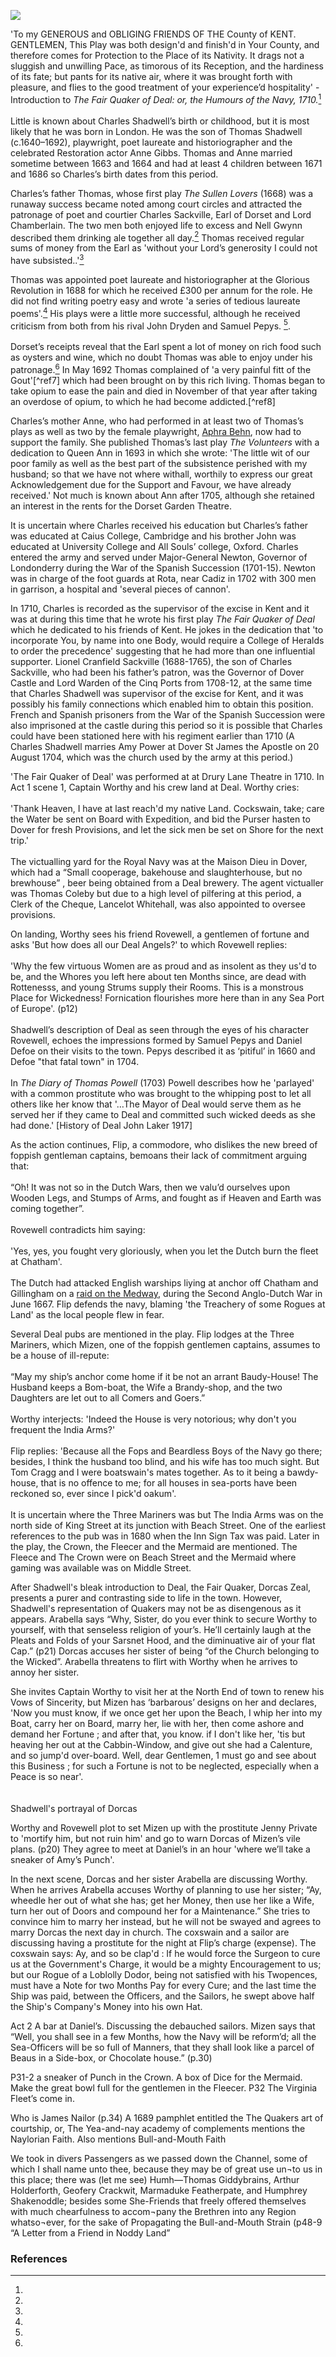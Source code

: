 <a href="https://juncture-digital.org"><img src="https://juncture-digital.org/images/ve-button.png"></a>
<param ve-config title="Charles Shadwell.(1670-5? – 1726)" author="Michelle Crowther" layout="vtl" 
banner="/images/banners/18c.jpg">

<!-- Kent with map centered at Deal -->
<param ve-map center="Q1011096" zoom="10">

'To my GENEROUS and OBLIGING FRIENDS OF THE County of KENT.   
GENTLEMEN, This Play was both design'd and finish'd in Your County, and therefore comes for Protection to the Place of its Nativity. It drags not a sluggish and unwilling Pace, as timorous of its Reception, and the hardiness of its fate; but pants for its native air, where it was brought forth with pleasure, and flies to the good treatment of your experience’d hospitality' - Introduction to _The Fair Quaker of Deal: or, the Humours of the Navy, 1710._[^ref1]
<br><br>
Little is known about Charles Shadwell’s birth or childhood, but it is most likely that he was born in London. He was the son of Thomas Shadwell (c.1640–1692), playwright, poet laureate and historiographer and the celebrated Restoration actor Anne Gibbs.  Thomas and Anne married sometime between 1663 and 1664 and had at least 4 children between 1671 and 1686 so Charles’s birth dates from this period.  

Charles’s father Thomas, whose first play _The Sullen Lovers_ (1668) was a runaway success became noted among court circles and attracted the patronage of poet and courtier Charles Sackville, Earl of Dorset and Lord Chamberlain.  The two men both enjoyed life to excess and Nell Gwynn described them drinking ale together all day.[^ref2] Thomas received regular sums of money from the Earl as 'without your Lord’s generosity I could not have subsisted..'[^ref3]
<param ve-image url="https://upload.wikimedia.org/wikipedia/commons/e/e6/Thomas_Shadwell.jpg" label="Thomas Shadwell" attribution="University of Cambridge, Public domain, via Wikimedia Commons">

Thomas was appointed poet laureate and historiographer at the Glorious Revolution in 1688 for which he received £300 per annum for the role. He did not find writing poetry easy and wrote 'a series of tedious laureate poems'.[^ref4]  His plays were a little more successful, although he received criticism from both from his rival John Dryden and Samuel Pepys. [^ref5]. 
<br><br>
Dorset’s receipts reveal that the Earl spent a lot of money on rich food such as oysters and wine, which no doubt Thomas was able to enjoy under his patronage.[^ref6] In May 1692 Thomas complained of 'a very painful fitt of the Gout'[^ref7] which had been brought on by this rich living. Thomas began to take opium to ease the pain and died in November of that year after taking an overdose of opium, to which he had become addicted.[^ref8]   
<param ve-image url="https://upload.wikimedia.org/wikipedia/commons/1/12/Charles_Sackville%2C_6th_Earl_of_Dorset_by_Sir_Godfrey_Kneller%2C_Bt_%282%29.jpg" label="Charles Sackville, 6th Earl of Dorset" attribution="Godfrey Kneller, Public domain, via Wikimedia Commons">

Charles’s mother Anne, who had performed in at least two of Thomas’s plays as well as two by the female playwright, [Aphra Behn](/18c/17c-behn-biography), now had to support the family. She published Thomas’s last play _The Volunteers_ with a dedication to Queen Ann in 1693 in which she wrote: 'The little wit of our poor family as well as the best part of the subsistence perished with my husband; so that we have not where withall, worthily to express our great Acknowledgement due for the Support and Favour, we have already received.' Not much is known about Ann after 1705, although she retained an interest in the rents for the Dorset Garden Theatre.

It is uncertain where Charles received his education but Charles’s father was educated at Caius College, Cambridge and his brother John was educated at University College and All Souls’ college, Oxford. Charles entered the army and served under Major-General Newton, Governor of Londonderry during the War of the Spanish Succession (1701-15). Newton was in charge of the foot guards at Rota, near Cadiz in 1702 with 300 men in garrison, a hospital and 'several pieces of cannon'. 

In 1710, Charles is recorded as the supervisor of the excise in Kent and it was at during this time that he wrote his first play _The Fair Quaker of Deal_ which he dedicated to his friends of Kent. He jokes in the dedication that 'to incorporate You, by name into one Body, would require a College of Heralds to order the precedence' suggesting that he had more than one influential supporter. Lionel Cranfield Sackville (1688-1765), the son of Charles Sackville, who had been his father’s patron, was the Governor of Dover Castle and Lord Warden of the Cinq Ports from 1708-12, at the same time that Charles Shadwell was supervisor of the excise for Kent, and it was possibly his family connections which enabled him to obtain this position. French and Spanish prisoners from the War of the Spanish Succession were also imprisoned at the castle during this period so it is possible that Charles could have been stationed here with his regiment earlier than 1710 (A Charles Shadwell marries Amy Power at Dover St James the Apostle on 20 August 1704, which was the church used by the army at this period.)

'The Fair Quaker of Deal' was performed at at Drury Lane Theatre in 1710. In Act 1 scene 1, Captain Worthy and his crew land at Deal. Worthy cries:
<br><br>
'Thank Heaven, I have at last reach'd my native Land. Cockswain, take; care the Water be sent on Board with Expedition, and bid the Purser hasten to Dover for fresh Provisions, and let the sick men be set on Shore for the next trip.'
<br><br>
The victualling yard for the Royal Navy was at the Maison Dieu in Dover, which had a “Small cooperage, bakehouse and slaughterhouse, but no brewhouse” , beer being obtained from a Deal brewery. The agent victualler was Thomas Coleby but due to a high level of pilfering at this period, a Clerk of the Cheque, Lancelot Whitehall, was also appointed to oversee provisions.  

On landing, Worthy sees his friend Rovewell, a gentlemen of fortune and asks 'But how does all our Deal Angels?' to which Rovewell replies:
<br><br>
'Why the few virtuous Women are as proud and as insolent as they us'd to be, and the Whores you left here about ten Months since, are dead with Rottenesss, and young Strums supply their Rooms. This is a monstrous Place for Wickedness! Fornication flourishes more here than in any Sea Port of Europe'. (p12)
<br><br>
Shadwell’s description of Deal as seen through the eyes of his character Rovewell, echoes the impressions formed by Samuel Pepys and Daniel Defoe on their visits to the town. Pepys described it as ‘pitiful’ in 1660 and Defoe "that fatal town" in 1704. 
<br><br>
In _The Diary of Thomas Powell_ (1703) Powell describes how he 'parlayed' with a common prostitute who was brought to the whipping post to let all others like her know that '…The Mayor of Deal would serve them as he served her if they came to Deal and committed such wicked deeds as she had done.' [History of Deal John Laker 1917] 

As the action continues, Flip, a commodore, who dislikes the new breed of foppish gentleman captains, bemoans their lack of commitment arguing that:
<br><br>
“Oh! It was not so in the Dutch Wars, then we valu’d ourselves upon Wooden Legs, and Stumps of Arms, and fought as if Heaven and Earth was coming together”. 
<br><br>
Rovewell contradicts him saying:
<br><br>
'Yes, yes, you fought very gloriously, when you let the Dutch burn the fleet at Chatham'.
<br><br>
The Dutch had attacked English warships liying at anchor off Chatham and Gillingham on a [raid on the Medway](/17c/17c-sheppey-at-war), during the Second Anglo-Dutch War in June 1667.
Flip defends the navy, blaming 'the Treachery of some Rogues at Land' as the local people flew in fear.
<param ve-image url="https://upload.wikimedia.org/wikipedia/commons/0/0e/The_Raid_on_the_Medway_by_Willem_Schellinks_Rijksmuseum_Amsterdam_SK-C-1737.jpg" label="The raid on the Medway" attribution="by Willem Schellinks, Rijksmuseum, CC0, via Wikimedia Commons">

Several Deal pubs are mentioned in the play. Flip lodges at the Three Mariners, which Mizen, one of the foppish gentlemen captains, assumes to be a house of ill-repute:
<br><br>
“May my ship’s anchor come home if it be not an arrant Baudy-House! The Husband keeps a Bom-boat, the Wife a Brandy-shop, and the two Daughters are let out to all Comers and Goers.”
<br><br>
Worthy interjects: 'Indeed the House is very notorious; why don't you frequent the India Arms?'
<br><br>
Flip replies: 'Because all the Fops and Beardless Boys of the Navy go there; besides, I think the husband too blind, and his wife has too much sight. But Tom Cragg and I were boatswain's mates together. As to it being a bawdy-house, that is no offence to me; for all houses in sea-ports have been reckoned so, ever since I pick'd oakum'.
<br><br>
It is uncertain where the Three Mariners was but The India Arms was on the north side of King Street at its junction with Beach Street. One of the earliest references to the pub was in 1680 when the Inn Sign Tax was paid. Later in the play, the Crown, the Fleecer and the Mermaid are mentioned. The Fleece and The Crown were on Beach Street and the Mermaid where gaming was available was on Middle Street.

After Shadwell's bleak introduction to Deal, the Fair Quaker, Dorcas Zeal, presents a purer and contrasting side to life in the town. However, Shadwell's representation of Quakers may not be as disengenous as it appears. Arabella says “Why, Sister, do you ever think to secure Worthy to yourself, with that senseless religion of your’s. He’ll certainly laugh at the Pleats and Folds of your Sarsnet Hood, and the diminuative air of your flat Cap.” (p21)
Dorcas accuses her sister of being “of the Church belonging to the Wicked”. Arabella threatens to flirt with Worthy when he arrives to annoy her sister. 

She invites Captain Worthy to visit her at the North End of town to renew his Vows of Sincerity, but Mizen has ‘barbarous’ designs on her and declares, 'Now you must know, if we once get her upon the Beach, I whip her into my Boat, carry her on Board, marry her, lie with her, then come ashore and demand her Fortune ; and after that, you know. if I don't like her, 'tis but heaving her out at the Cabbin-Window, and give out she had a Calenture, and so jump'd over-board. Well, dear Gentlemen, 1 must go and see about this Business ; for such a Fortune is not to be neglected, especially when a Peace is so near'.  
<br><br>
Shadwell's portrayal of Dorcas

Worthy and Rovewell plot to set Mizen up with the prostitute Jenny Private to 'mortify him, but not ruin him' and go to warn Dorcas of Mizen’s vile plans. (p20) They agree to meet at Daniel’s in an hour 'where we’ll take a sneaker of Amy’s Punch'. 

In the next scene, Dorcas and her sister Arabella are discussing Worthy. 
When he arrives Arabella accuses Worthy of planning to use her sister; “Ay, wheedle her out of what she has; get her Money, then use her like a Wife, turn her out of Doors and compound her for a Maintenance.” She tries to convince him to marry her instead, but he will not be swayed and agrees to marry Dorcas the next day in church. 
The coxswain and a sailor are discussing having a prostitute for the night at Flip’s charge (expense). The coxswain says:
Ay, and so be clap'd : If he would force the Surgeon to cure us at the Government's Charge, it would be a mighty Encouragement to us; but our Rogue of a Loblolly Dodor, being not satisfied with his Twopences, must have a Note for two Months Pay for every Cure; and the last time the Ship was paid, between the Officers, and the Sailors, he swept above half the Ship's Company's Money into his own Hat.

Act 2
A bar at Daniel’s. Discussing the debauched sailors.
Mizen says that “Well, you shall see in a few Months, how the Navy will be reform’d; all the Sea-Officers will be so full of Manners, that they shall look like a parcel of Beaus in a Side-box, or Chocolate house.” (p.30)

P31-2 a sneaker of Punch in the Crown. A box of Dice for the Mermaid. Make the great bowl full for the gentlemen in the Fleecer.
P32 The Virginia Fleet’s come in.

Who is James Nailor (p.34)
A 1689 pamphlet entitled the The Quakers art of courtship, or, The Yea-and-nay academy of complements mentions the Naylorian Faith. Also mentions Bull-and-Mouth Faith

We took in divers Passengers as we passed down the Channel, some of which I shall name unto thee, because they may be of great use un¬to us in this place; there was (let me see) Humh—Thomas Giddybrains, Arthur Holderforth, Geofery Crackwit, Marmaduke Featherpate, and Humphrey Shakenoddle; besides some She-Friends that freely offered themselves with much chearfulness to accom¬pany the Brethren into any Region whatso¬ever, for the sake of Propagating the Bull-and-Mouth Strain (p48-9 “A Letter from a Friend in Noddy Land”

### References

[^ref1]:
[^ref2]:
[^ref3]:
[^ref4]:
[^ref5]:
[^ref6]:

